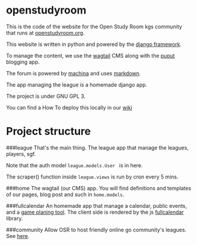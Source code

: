 # openstudyroom

This is the code of the website for the Open Study Room kgs community that runs at [openstudyroom.org](http://openstudyroom.org).

This website is written in python and powered by the [django framework](https://www.djangoproject.com/).

To manage the content, we use the [wagtail](https://wagtail.io/) CMS along with the [puput](https://github.com/APSL/puput) blogging app.

The forum is powered by [machina](https://github.com/ellmetha/django-machina) and uses [markdown](https://github.com/trentm/python-markdown2).

The app managing the league is a homemade django app.

The project is under GNU GPL 3.

You can find a How To deploy this locally in our [wiki](https://github.com/climu/openstudyroom/wiki)

# Project structure

###league
That's the main thing. The league app that manage the leagues, players, sgf.

Note that the auth model `league.models.User ` is in here.

The scraper() function inside `league.views` is run by cron every 5 mins.

###home
The wagtail (our CMS) app. You will find definitions and templates of our pages, blog post and such in `home.models`.

###fullcalendar
An homemade app that manage a calendar, public events, and a [game planing tool](https://openstudyroom.org/blog/2017/07/06/game-planing-tool-released-beta-test-needed/).
The client side is rendered by the js [fullcalendar](https://fullcalendar.io/) library.

###community
Allow OSR to host friendly online go community's leagues. See [here](https://openstudyroom.org/community/).
